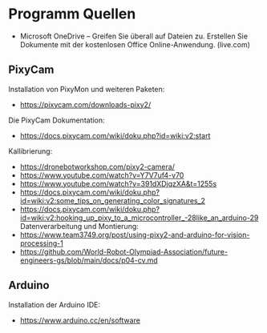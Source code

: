 # Programm Quellen
* Microsoft OneDrive – Greifen Sie überall auf Dateien zu. Erstellen Sie Dokumente mit der kostenlosen Office Online-Anwendung. (live.com)
## PixyCam
Installation von PixyMon und weiteren Paketen:
* https://pixycam.com/downloads-pixy2/

Die PixyCam Dokumentation:
* https://docs.pixycam.com/wiki/doku.php?id=wiki:v2:start 

Kallibrierung:
* https://dronebotworkshop.com/pixy2-camera/
* https://www.youtube.com/watch?v=Y7V7uf4-v70
* https://www.youtube.com/watch?v=391dXDjqzXA&t=1255s
* https://docs.pixycam.com/wiki/doku.php?id=wiki:v2:some_tips_on_generating_color_signatures_2
* https://docs.pixycam.com/wiki/doku.php?id=wiki:v2:hooking_up_pixy_to_a_microcontroller_-28like_an_arduino-29
Datenverarbeitung und Montierung:
* https://www.team3749.org/post/using-pixy2-and-arduino-for-vision-processing-1
* https://github.com/World-Robot-Olympiad-Association/future-engineers-gs/blob/main/docs/p04-cv.md
## Arduino
Installation der Arduino IDE:
* https://www.arduino.cc/en/software




